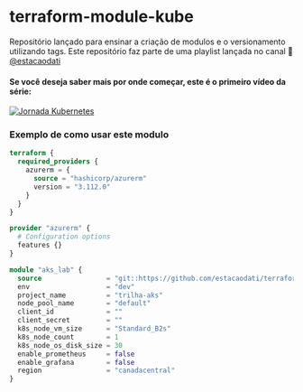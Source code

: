 # terraform-module-kube

Repositório lançado para ensinar a criação de modulos e o versionamento utilizando tags. Este repositório faz parte de uma playlist lançada no canal 🚂 [@estacaodati](https://www.youtube.com/@estacaodati)


#### Se você deseja saber mais por onde começar, este é o primeiro vídeo da série:

[![Jornada Kubernetes](https://img.youtube.com/vi/a0QOsQivywY/0.jpg)](https://www.youtube.com/watch?v=a0QOsQivywY "Playlist Jornada Kubernetes")


### Exemplo de como usar este modulo

```Terraform
terraform {
  required_providers {
    azurerm = {
      source = "hashicorp/azurerm"
      version = "3.112.0"
    }
  }
}

provider "azurerm" {
  # Configuration options
  features {}
}

module "aks_lab" {
  source                = "git::https://github.com/estacaodati/terraform-module-kube"
  env                   = "dev"
  project_name          = "trilha-aks"
  node_pool_name        = "default"
  client_id             = ""
  client_secret         = ""
  k8s_node_vm_size      = "Standard_B2s"
  k8s_node_count        = 1
  k8s_node_os_disk_size = 30
  enable_prometheus     = false
  enable_grafana        = false
  region                = "canadacentral"
}
```